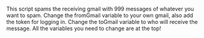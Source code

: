 This script spams the receiving gmail with 999 messages of whatever you want to spam.
Change the fromGmail variable to your own gmail, also add the token for logging in.
Change the toGmail variable to who will receive the message.
All the variables you need to change are at the top!
